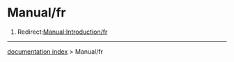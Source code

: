 # Manual/fr
1.  Redirect:[Manual:Introduction/fr](Manual:Introduction/fr.md)

---
[documentation index](../README.md) > Manual/fr
